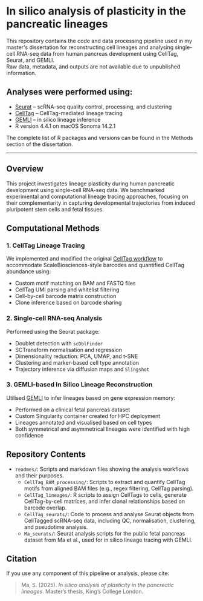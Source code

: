 # In silico analysis of plasticity in the pancreatic lineages

This repository contains the code and data processing pipeline used in my master's dissertation for reconstructing cell lineages and analysing single-cell RNA-seq data from human pancreas development using CellTag, Seurat, and GEMLI.  
Raw data, metadata, and outputs are not available due to unpublished information.

## Analyses were performed using:

- [Seurat](https://github.com/satijalab/seurat) – scRNA-seq quality control, processing, and clustering  
- [CellTag](https://github.com/morris-lab/BiddyetalWorkflow.git) – CellTag-mediated lineage tracing  
- [GEMLI](https://github.com/UPSUTER/GEMLI) – in silico lineage inference  
- R version 4.4.1 on macOS Sonoma 14.2.1  

The complete list of R packages and versions can be found in the Methods section of the dissertation.

---

## Overview

This project investigates lineage plasticity during human pancreatic development using single-cell RNA-seq data. We benchmarked experimental and computational lineage tracing approaches, focusing on their complementarity in capturing developmental trajectories from induced pluripotent stem cells and fetal tissues.


## Computational Methods

### 1. CellTag Lineage Tracing

We implemented and modified the original [CellTag workflow](https://github.com/morris-lab/BiddyetalWorkflow) to accommodate ScaleBiosciences-style barcodes and quantified CellTag abundance using:

- Custom motif matching on BAM and FASTQ files  
- CellTag UMI parsing and whitelist filtering  
- Cell-by-cell barcode matrix construction  
- Clone inference based on barcode sharing  

### 2. Single-cell RNA-seq Analysis

Performed using the Seurat package:

- Doublet detection with `scDblFinder`  
- SCTransform normalisation and regression  
- Dimensionality reduction: PCA, UMAP, and t-SNE  
- Clustering and marker-based cell type annotation  
- Trajectory inference via diffusion maps and `Slingshot`  

### 3. GEMLI-based In Silico Lineage Reconstruction

Utilised [GEMLI](https://github.com/UPSUTER/GEMLI) to infer lineages based on gene expression memory:

- Performed on a clinical fetal pancreas dataset  
- Custom Singularity container created for HPC deployment  
- Lineages annotated and visualised based on cell types  
- Both symmetrical and asymmetrical lineages were identified with high confidence  

## Repository Contents

- `readmes/`: Scripts and markdown files showing the analysis workflows and their purposes.
  - `CellTag_BAM_processing/`: Scripts to extract and quantify CellTag motifs from aligned BAM files (e.g., regex filtering, CellTag parsing).
  - `CellTag_lineages/`: R scripts to assign CellTags to cells, generate CellTag-by-cell matrices, and infer clonal relationships based on barcode overlap.
  - `CellTag_seurats/`: Code to process and analyse Seurat objects from CellTagged scRNA-seq data, including QC, normalisation, clustering, and pseudotime analysis.
  - `Ma_seurats/`: Seurat analysis scripts for the public fetal pancreas dataset from Ma et al., used for in silico lineage tracing with GEMLI. 

## Citation

If you use any component of this pipeline or analysis, please cite:

> Ma, S. (2025). *In silico analysis of plasticity in the pancreatic lineages*. Master’s thesis, King’s College London.
